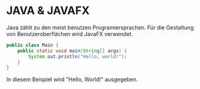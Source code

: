 # JAVA & JAVAFX
Java zählt zu den meist benutzen Programiersprachen. Für die Gestaltung von Benutzeroberflächen wird JavaFX verwendet.


```java
public class Main {
    public static void main(String[] args) {
        System.out.println("Hello, world!");
    }
}

```
In diesem Beispiel wird "Hello, World!" ausgegeben.
